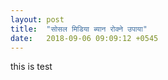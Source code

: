 ```yaml
---
layout: post
title:  "सोसल मिडिया ब्यान रोक्ने उपाया"
date:   2018-09-06 09:09:12 +0545
---
```


this is test
